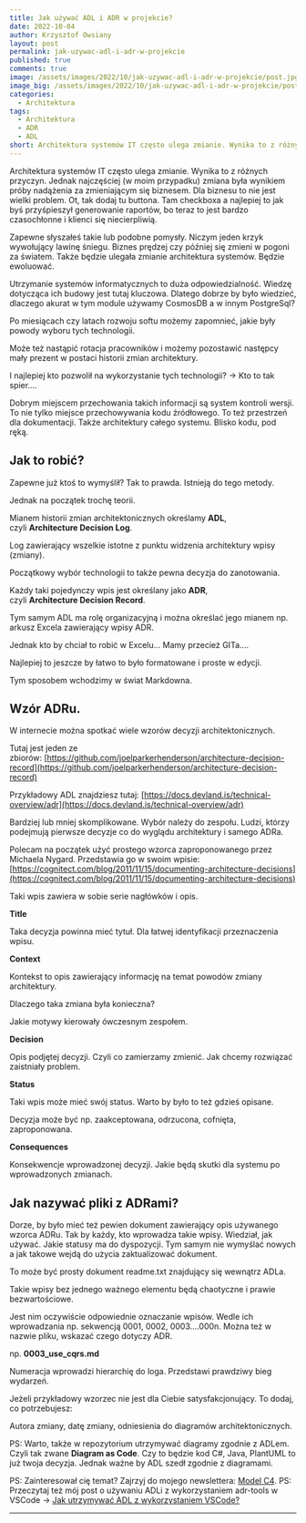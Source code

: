 ```yaml
---
title: Jak używać ADL i ADR w projekcie?
date: 2022-10-04
author: Krzysztof Owsiany
layout: post
permalink: jak-uzywac-adl-i-adr-w-projekcie
published: true
comments: true
image: /assets/images/2022/10/jak-uzywac-adl-i-adr-w-projekcie/post.jpg
image_big: /assets/images/2022/10/jak-uzywac-adl-i-adr-w-projekcie/post-big.jpg
categories:
  - Architektura
tags:
  - Architektura
  - ADR
  - ADL
short: Architektura systemów IT często ulega zmianie. Wynika to z różnych przyczyn. Jednak najczęściej (w moim przypadku) zmiana była wynikiem próby nadążenia za zmieniającym się biznesem. Dla biznesu to nie jest wielki problem. Ot, tak dodaj tu buttona.
---
```

Architektura systemów IT często ulega zmianie. Wynika to z różnych przyczyn. Jednak najczęściej (w moim przypadku) zmiana była wynikiem próby nadążenia za zmieniającym się biznesem. Dla biznesu to nie jest wielki problem. Ot, tak dodaj tu buttona. Tam checkboxa a najlepiej to jak byś przyśpieszył generowanie raportów, bo teraz to jest bardzo czasochłonne i klienci się niecierpliwią.

Zapewne słyszałeś takie lub podobne pomysły. Niczym jeden krzyk wywołujący lawinę śniegu. Biznes prędzej czy później się zmieni w pogoni za światem. Także będzie ulegała zmianie architektura systemów. Będzie ewoluować.

Utrzymanie systemów informatycznych to duża odpowiedzialność. Wiedzę dotycząca ich budowy jest tutaj kluczowa. Dlatego dobrze by było wiedzieć, dlaczego akurat w tym module używamy CosmosDB a w innym PostgreSql?

Po miesiącach czy latach rozwoju softu możemy zapomnieć, jakie były powody wyboru tych technologii.

Może też nastąpić rotacja pracowników i możemy pozostawić następcy mały prezent w postaci historii zmian architektury.

I najlepiej kto pozwolił na wykorzystanie tych technologii? → Kto to tak spier….

Dobrym miejscem przechowania takich informacji są system kontroli wersji. To nie tylko miejsce przechowywania kodu źródłowego. To też przestrzeń dla dokumentacji. Także architektury całego systemu. Blisko kodu, pod ręką.


## Jak to robić?
Zapewne już ktoś to wymyślił? Tak to prawda. Istnieją do tego metody.

Jednak na początek trochę teorii.

Mianem historii zmian architektonicznych określamy **ADL**, czyli **Architecture Decision Log**.

Log zawierający wszelkie istotne z punktu widzenia architektury wpisy (zmiany).

Początkowy wybór technologii to także pewna decyzja do zanotowania.

Każdy taki pojedynczy wpis jest określany jako **ADR**, czyli **Architecture Decision Record**.

Tym samym ADL ma rolę organizacyjną i można określać jego mianem np. arkusz Excela zawierający wpisy ADR.

Jednak kto by chciał to robić w Excelu... Mamy przecież GITa….

Najlepiej to jeszcze by łatwo to było formatowane i proste w edycji.

Tym sposobem wchodzimy w świat Markdowna.


## Wzór ADRu.
W internecie można spotkać wiele wzorów decyzji architektonicznych.

Tutaj jest jeden ze zbiorów: [https://github.com/joelparkerhenderson/architecture-decision-record](https://github.com/joelparkerhenderson/architecture-decision-record)

Przykładowy ADL znajdziesz tutaj: [https://docs.devland.is/technical-overview/adr](https://docs.devland.is/technical-overview/adr)

Bardziej lub mniej skomplikowane. Wybór należy do zespołu. Ludzi, którzy podejmują pierwsze decyzje co do wyglądu architektury i samego ADRa.

Polecam na początek użyć prostego wzorca zaproponowanego przez Michaela Nygard. Przedstawia go w swoim wpisie: [https://cognitect.com/blog/2011/11/15/documenting-architecture-decisions](https://cognitect.com/blog/2011/11/15/documenting-architecture-decisions)

Taki wpis zawiera w sobie serie nagłówków i opis.


**Title**

Taka decyzja powinna mieć tytuł. Dla łatwej identyfikacji przeznaczenia wpisu.


**Context**

Kontekst to opis zawierający informację na temat powodów zmiany architektury.

Dlaczego taka zmiana była konieczna?

Jakie motywy kierowały ówczesnym zespołem.


**Decision**

Opis podjętej decyzji. Czyli co zamierzamy zmienić. Jak chcemy rozwiązać zaistniały problem.


**Status**

Taki wpis może mieć swój status. Warto by było to też gdzieś opisane.

Decyzja może być np. zaakceptowana, odrzucona, cofnięta, zaproponowana.


**Consequences**

Konsekwencje wprowadzonej decyzji. Jakie będą skutki dla systemu po wprowadzonych zmianach.



## Jak nazywać pliki z ADRami?

Dorze, by było mieć też pewien dokument zawierający opis używanego wzorca ADRu. Tak by każdy, kto wprowadza takie wpisy. Wiedział, jak używać. Jakie statusy ma do dyspozycji. Tym samym nie wymyślać nowych a jak takowe wejdą do użycia zaktualizować dokument.

To może być prosty dokument readme.txt znajdujący się wewnątrz ADLa.

Takie wpisy bez jednego ważnego elementu będą chaotyczne i prawie bezwartościowe.

Jest nim oczywiście odpowiednie oznaczanie wpisów. Wedle ich wprowadzania np. sekwencją 0001, 0002, 0003….000n. Można też w nazwie pliku, wskazać czego dotyczy ADR.

np. **0003_use_cqrs.md**

Numeracja wprowadzi hierarchię do loga. Przedstawi prawdziwy bieg wydarzeń.

Jeżeli przykładowy wzorzec nie jest dla Ciebie satysfakcjonujący. To dodaj, co potrzebujesz:

Autora zmiany, datę zmiany, odniesienia do diagramów architektonicznych.

PS: Warto, także w repozytorium utrzymywać diagramy zgodnie z ADLem. Czyli tak zwane **Diagram as Code**. Czy to będzie kod C#, Java, PlantUML to już twoja decyzja. Jednak ważne by ADL szedł zgodnie z diagramami.

PS: Zainteresował cię temat? Zajrzyj do mojego newslettera: [Model C4](https://modelc4.pl).
PS: Przeczytaj też mój post o używaniu ADLi z wykorzystaniem adr-tools w VSCode -> [Jak utrzymywać ADL z wykorzystaniem VSCode?]({{site.url}}/jak-utrzymywac-adl-z-wykorzystaniem-vscode)

---
[post]: /assets/images/2022/10/jak-uzywac-adl-i-adr-w-projekcie/post.jpg
[post-big]:/assets/images/2022/10/jak-uzywac-adl-i-adr-w-projekcie/post-big.jpg
